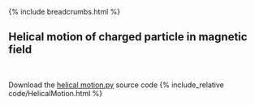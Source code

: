{% include breadcrumbs.html %}

## Helical motion of charged particle in magnetic field
<div class="header_line"><br/></div>

Download the [helical motion.py](code/helical_motion.py) source code
{% include_relative code/HelicalMotion.html %}
